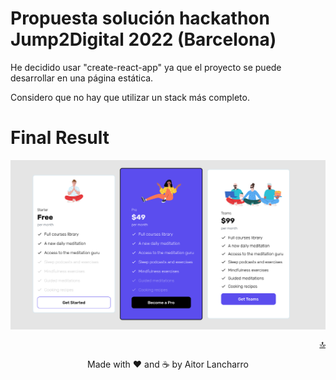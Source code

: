 <div id="top"></div>

# Propuesta solución hackathon Jump2Digital 2022 (Barcelona)

He decidido usar "create-react-app" ya que el proyecto se puede desarrollar en una página estática.

Considero que no hay que utilizar un stack más completo.

# Final Result

<img align="center" src="./public/Price cards.png" alt="finalResult" />

<p align="right"><a href="#top">🔝</a></p>

<p align="center">Made with ❤️ and ☕️ by Aitor Lancharro</p>